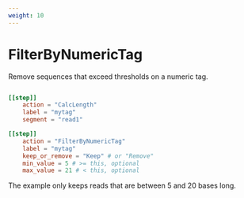 ```yaml
---
weight: 10
---
```


# FilterByNumericTag

Remove sequences that exceed thresholds on a numeric tag.

```toml

[[step]]
    action = "CalcLength"
    label = "mytag"
    segment = "read1"

[[step]]
    action = "FilterByNumericTag"
    label = "mytag"
    keep_or_remove = "Keep" # or "Remove"
    min_value = 5 # >= this, optional
    max_value = 21 # < this, optional
```

The example only keeps reads that are between 5 and 20 bases long.